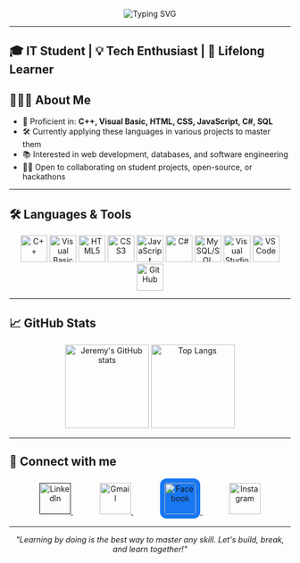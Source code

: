 <span>
<p align="center">
  <img src="https://readme-typing-svg.demolab.com?font=Fira+Code&weight=1000&size=28&pause=2000&color=87CEEB&center=true&vCenter=true&width=435&lines=Hello+World%2C+I'm+Jeremy!;" alt="Typing SVG" />
</p>
</span>

---
🎓 **IT Student** | 💡 Tech Enthusiast | 🚀 Lifelong Learner
---

## 🧑🏻‍💻 About Me
- 🎯 Proficient in: **C++, Visual Basic, HTML, CSS, JavaScript, C#, SQL**
- 🛠️ Currently applying these languages in various projects to master them
- 📚 Interested in web development, databases, and software engineering
- 🤝🏼 Open to collaborating on student projects, open-source, or hackathons

---

## 🛠️ Languages & Tools
<span>
  <p align="center">
  <img src="https://cdn.jsdelivr.net/gh/devicons/devicon/icons/cplusplus/cplusplus-original.svg" alt="C++" width="48" height="48"/>
  <img src="https://cdn.jsdelivr.net/gh/devicons/devicon/icons/visualbasic/visualbasic-original.svg" alt="Visual Basic" width="48" height="48"/>
  <img src="https://cdn.jsdelivr.net/gh/devicons/devicon/icons/html5/html5-original.svg" alt="HTML5" width="48" height="48"/>
  <img src="https://cdn.jsdelivr.net/gh/devicons/devicon/icons/css3/css3-original.svg" alt="CSS3" width="48" height="48"/>
  <img src="https://cdn.jsdelivr.net/gh/devicons/devicon/icons/javascript/javascript-original.svg" alt="JavaScript" width="48" height="48"/>
  <img src="https://cdn.jsdelivr.net/gh/devicons/devicon/icons/csharp/csharp-original.svg" alt="C#" width="48" height="48"/>
  <img src="https://cdn.jsdelivr.net/gh/devicons/devicon/icons/mysql/mysql-original.svg" alt="MySQL/SQL" width="48" height="48"/>
  <img src="https://cdn.jsdelivr.net/gh/devicons/devicon/icons/visualstudio/visualstudio-plain.svg" alt="Visual Studio" width="48" height="48"/>
  <img src="https://cdn.jsdelivr.net/gh/devicons/devicon/icons/vscode/vscode-original.svg" alt="VSCode" width="48" height="48"/>
  <img src="https://skillicons.dev/icons?i=github&theme=dark" alt="GitHub" width="48" height="48" />
  </p>
</span>

---

## 📈 GitHub Stats
<p align="center">
  <img src="https://github-readme-stats.vercel.app/api?username=Jeremy-06&show_icons=true&cache_seconds=1800&theme=radical" alt="Jeremy's GitHub stats" height="150"/>
  <img src="https://github-readme-stats.vercel.app/api/top-langs/?username=Jeremy-06&layout=compact&cache_seconds=1800&theme=radical" alt="Top Langs" height="150"/>
</p>

---

## 🔗 Connect with me
 <p align="center" style="margin: 0;">
    <a href="" title="LinkedIn" style="margin: 0 24px;">
      <img src="https://cdn.jsdelivr.net/gh/devicons/devicon/icons/linkedin/linkedin-original.svg" alt="LinkedIn" width="56" height="56" />
    </a>
    <a href="ronjeremy.primavera@tup.edu.ph" title="Email" style="margin: 0 24px;">
      <img src="https://upload.wikimedia.org/wikipedia/commons/7/7e/Gmail_icon_%282020%29.svg" alt="Gmail" width="56" height="56" />
    </a>
    <a href="https://www.facebook.com/ronjeremyp" title="Facebook" style="margin: 0 24px;">
      <img src="https://upload.wikimedia.org/wikipedia/commons/1/1b/Facebook_icon.svg" alt="Facebook" width="56" height="56" style="background: #1877F2; border-radius: 12px; padding: 8px;" />
    </a>
    <a href="https://instagram.com/rjirimiii" title="Instagram" style="margin: 0 24px;">
      <img src="https://upload.wikimedia.org/wikipedia/commons/a/a5/Instagram_icon.png" alt="Instagram" width="56" height="56" />
    </a>
</p>

---

<p align="center"><em>"Learning by doing is the best way to master any skill. Let's build, break, and learn together!"</em></p>
